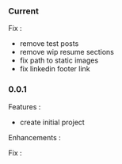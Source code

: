 ### Current

Fix :
 - remove test posts
 - remove wip resume sections
 - fix path to static images
 - fix linkedin footer link

### 0.0.1

Features :
 - create initial project

Enhancements :

Fix :